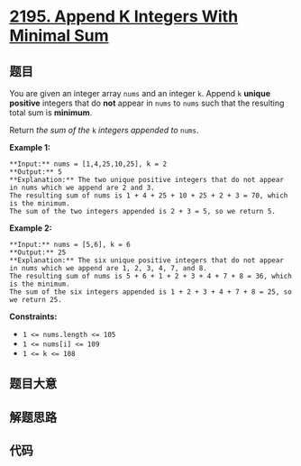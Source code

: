 # [2195. Append K Integers With Minimal Sum](https://leetcode.com/problems/append-k-integers-with-minimal-sum)

## 题目

You are given an integer array `nums` and an integer `k`. Append `k` **unique
positive** integers that do **not** appear in `nums` to `nums` such that the
resulting total sum is **minimum**.

Return _the sum of the_ `k` _integers appended to_ `nums`.



**Example 1:**

    
    
    **Input:** nums = [1,4,25,10,25], k = 2
    **Output:** 5
    **Explanation:** The two unique positive integers that do not appear in nums which we append are 2 and 3.
    The resulting sum of nums is 1 + 4 + 25 + 10 + 25 + 2 + 3 = 70, which is the minimum.
    The sum of the two integers appended is 2 + 3 = 5, so we return 5.

**Example 2:**

    
    
    **Input:** nums = [5,6], k = 6
    **Output:** 25
    **Explanation:** The six unique positive integers that do not appear in nums which we append are 1, 2, 3, 4, 7, and 8.
    The resulting sum of nums is 5 + 6 + 1 + 2 + 3 + 4 + 7 + 8 = 36, which is the minimum. 
    The sum of the six integers appended is 1 + 2 + 3 + 4 + 7 + 8 = 25, so we return 25.
    



**Constraints:**

  * `1 <= nums.length <= 105`
  * `1 <= nums[i] <= 109`
  * `1 <= k <= 108`


## 题目大意

## 解题思路

## 代码

```javascript

```
